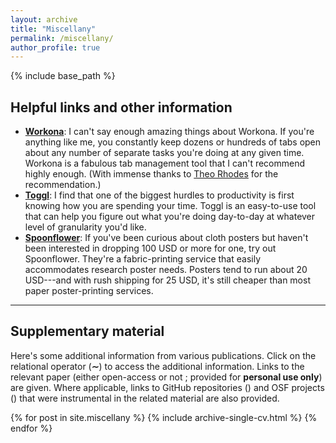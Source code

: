 ```yaml
---
layout: archive
title: "Miscellany"
permalink: /miscellany/
author_profile: true
---
```


{% include base_path %}

## Helpful links and other information

* **[Workona](https://workona.com/)**:
  I can't say enough amazing things about Workona. If you're anything like me,
  you constantly keep dozens or hundreds of tabs open about any number of
  separate tasks you're doing at any given time. Workona is a fabulous tab
  management tool that I can't recommend highly enough. (With immense thanks
  to [Theo Rhodes](https://www.oswego.edu/psychology/content/theo-rhodes) for
  the recommendation.)
* **[Toggl](http://toggl.com/)**:
  I find that one of the biggest hurdles to productivity is first knowing how
  you are spending your time. Toggl is an easy-to-use tool that can help you
  figure out what you're doing day-to-day at whatever level of granularity you'd
  like.
* **[Spoonflower](https://blog.spoonflower.com/2018/06/how-to-design-a-fabric-research-poster-with-canva/)**:
  If you've been curious about cloth posters but haven't been interested in
  dropping 100 USD or more for one, try out Spoonflower. They're a fabric-printing
  service that easily accommodates research poster needs. Posters tend to run
  about 20 USD---and with rush shipping for 25 USD, it's still cheaper than most
  paper poster-printing services.

***

## Supplementary material

Here's some additional information from various publications. Click on the
relational operator (<b>∼</b>) to access the additional
information. Links to the relevant paper (either open-access
<i class="ai ai-fw ai-open-access-square"></i> or not
<i class="fa fa-file-pdf-o" aria-hidden="true"></i>; provided for **personal
use only**) are given. Where applicable, links to GitHub repositories
(<i class="fa fa-github" aria-hidden="true"></i>) and OSF projects
(<i class="ai ai-fw ai-osf"></i>) that were instrumental in the related
material are also provided.

{% for post in site.miscellany %}
  {% include archive-single-cv.html %}
{% endfor %}
